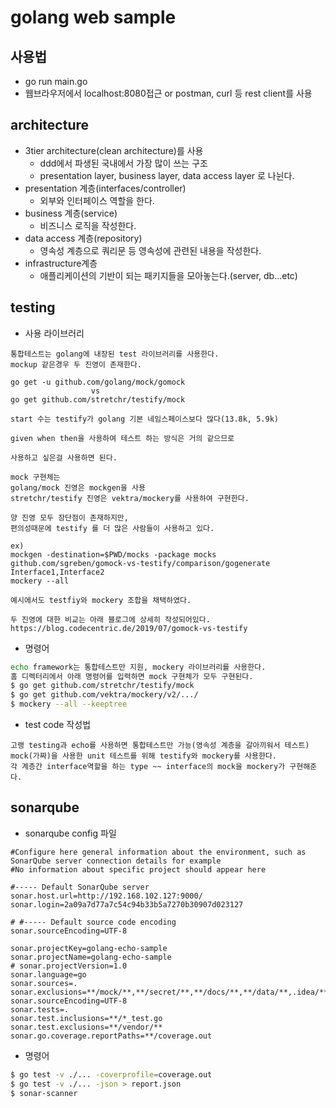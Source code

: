 # golang web sample
## 사용법
- go run main.go
- 웹브라우저에서 localhost:8080접근 or postman, curl 등 rest client를 사용

## architecture
- 3tier architecture(clean architecture)를 사용
    - ddd에서 파생된 국내에서 가장 많이 쓰는 구조
    - presentation layer, business layer, data access layer 로 나뉜다.
- presentation 계층(interfaces/controller)
  - 외부와 인터페이스 역할을 한다.
- business 계층(service)
  - 비즈니스 로직을 작성한다.
- data access 계층(repository)
  - 영속성 계층으로 쿼리문 등 영속성에 관련된 내용을 작성한다.
- infrastructure계층
  - 애플리케이션의 기반이 되는 패키지들을 모아놓는다.(server, db...etc)

## testing
- 사용 라이브러리
```
통합테스트는 golang에 내장된 test 라이브러리를 사용한다.
mockup 같은경우 두 진영이 존재한다.

go get -u github.com/golang/mock/gomock
                  vs
go get github.com/stretchr/testify/mock

start 수는 testify가 golang 기본 네임스페이스보다 많다(13.8k, 5.9k)

given when then을 사용하여 테스트 하는 방식은 거의 같으므로 

사용하고 싶은걸 사용하면 된다.

mock 구현체는  
golang/mock 진영은 mockgen을 사용
stretchr/testify 진영은 vektra/mockery를 사용하여 구현한다.

양 진영 모두 장단점이 존재하지만,
편의성때문에 testify 를 더 많은 사람들이 사용하고 있다.

ex)
mockgen -destination=$PWD/mocks -package mocks github.com/sgreben/gomock-vs-testify/comparison/gogenerate Interface1,Interface2
mockery --all

예시에서도 testfiy와 mockery 조합을 채택하였다.

두 진영에 대한 비교는 아래 블로그에 상세히 작성되어있다.
https://blog.codecentric.de/2019/07/gomock-vs-testify
```

- 명령어
```bash
echo framework는 통합테스트만 지원, mockery 라이브러리를 사용한다. 
홈 디렉터리에서 아래 명령어를 입력하면 mock 구현체가 모두 구현된다.
$ go get github.com/stretchr/testify/mock
$ go get github.com/vektra/mockery/v2/.../
$ mockery --all --keeptree
```
- test code 작성법
```
고랭 testing과 echo를 사용하면 통합테스트만 가능(영속성 계층을 갈아끼워서 테스트)
mock(가짜)을 사용한 unit 테스트를 위해 testify와 mockery를 사용한다.
각 계층간 interface역할을 하는 type ~~ interface의 mock을 mockery가 구현해준다. 
```



## sonarqube
- sonarqube config 파일
```
#Configure here general information about the environment, such as SonarQube server connection details for example
#No information about specific project should appear here

#----- Default SonarQube server
sonar.host.url=http://192.168.102.127:9000/
sonar.login=2a09a7d77a7c54c94b33b5a7270b30907d023127

# #----- Default source code encoding
sonar.sourceEncoding=UTF-8

sonar.projectKey=golang-echo-sample
sonar.projectName=golang-echo-sample
# sonar.projectVersion=1.0
sonar.language=go
sonar.sources=.
sonar.exclusions=**/mock/**,**/secret/**,**/docs/**,**/data/**,.idea/**,**/vendor/**
sonar.sourceEncoding=UTF-8
sonar.tests=.
sonar.test.inclusions=**/*_test.go
sonar.test.exclusions=**/vendor/**
sonar.go.coverage.reportPaths=**/coverage.out
```
- 명령어
```bash
$ go test -v ./... -coverprofile=coverage.out
$ go test -v ./... -json > report.json
$ sonar-scanner
```